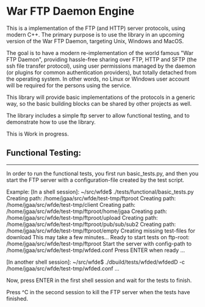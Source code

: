 
# War FTP Daemon Engine

This is a implementation of the FTP (and HTTP) server protocols, using modern C++.
The primary purpose is to use the library in an upcoming version of the War FTP Daemon,
targeting Unix, Windows and MacOS.

The goal is to have a modern re-implementation of the world famous "War FTP Daemon",
providing hassle-free sharing over FTP, HTTP and SFTP (the ssh file transfer protocol),
using user permissions managed by the daemon (or plugins for common authentication providers),
but totally detached from the operating system. In other words, no Linux or Windows
user account will be required for the persons using the service.

This library will provide basic implementations of the protocols in a generic way,
so the basic building blocks can be shared by other projects as well.

The library includes a simple ftp server to allow functional testing, and to demonstrate how
to use the library.

This is Work in progress.


## Functional Testing:
--------------------------

In order to run the functional tests, you first run basic_tests.py, and then you start
the FTP server with a configuration-file created by the test script.

Example:
[In a shell session]:
~/src/wfde$ ./tests/functional/basic_tests.py
Creating path: /home/jgaa/src/wfde/test-tmp/ftproot
Creating path: /home/jgaa/src/wfde/test-tmp/client
Creating path: /home/jgaa/src/wfde/test-tmp/ftproot/home/jgaa
Creating path: /home/jgaa/src/wfde/test-tmp/ftproot/upload
Creating path: /home/jgaa/src/wfde/test-tmp/ftproot/pub/sub/sub2
Creating path: /home/jgaa/src/wfde/test-tmp/ftproot/empty
Creating missing test-files for download
This may take a few minutes...
Ready to start tests on ftp-root: /home/jgaa/src/wfde/test-tmp/ftproot
Start the server with config-path to /home/jgaa/src/wfde/test-tmp/wfded.conf
Press ENTER when ready
...

[In another shell session]:
~/src/wfde$ ./dbuild/tests/wfded/wfdedD -c /home/jgaa/src/wfde/test-tmp/wfded.conf
...

Now, press ENTER in the first shell session and wait for the tests to finish.

Press ^C in the second session to kill the FTP server when the tests have finished.


